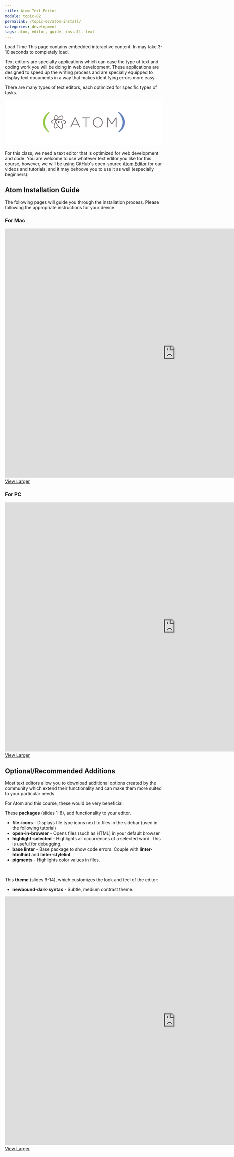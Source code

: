 ```yaml
---
title: Atom Text Editor
module: topic-02
permalink: /topic-02/atom-install/
categories: development
tags: atom, editor, guide, install, text
---
```


<div class="divider-heading"></div>


<span class="label label-warning">Load Time</span> This page contains embedded interactive content. In may take 3-10 seconds to completely load.

Text editors are specialty applications which can ease the type of text and coding work you will be doing in web development. These applications are designed to speed up the writing process and are specially equipped to display text documents in a way that makes identifying errors more easy.

There are many types of text editors, each optimized for specific types of tasks.

<img src="../img/logo-atom.png" alt="Atom text editor logo" />

For this class, we need a text editor that is optimized for web development and code. You are welcome to use whatever text editor you like for this course, however, we will be using GitHub's open-source <a href="https://atom.io" target="_blank">Atom Editor</a> for our videos and tutorials, and it may behoove you to use it as well (especially beginners).


<div class="divider-pg"></div>


## Atom Installation Guide
The following pages will guide you through the installation process. Please following the appropriate instructions for your device.


### For Mac
<iframe src="https://h5p.org/h5p/embed/421322" width="1090" height="794" frameborder="0" allowfullscreen="allowfullscreen"></iframe>
<a href="https://h5p.org/node/421322" class="btn btn-default btn-xs" target="_blank">View Larger</a>


### For PC
<iframe src="https://h5p.org/h5p/embed/421323" width="1090" height="794" frameborder="0" allowfullscreen="allowfullscreen"></iframe>
<a href="https://h5p.org/node/421323" class="btn btn-default btn-xs" target="_blank">View Larger</a>


<div class="divider-pg"></div>


## Optional/Recommended Additions
Most text editors allow you to download additional options created by the community which extend their functionality and can make them more suited to your particular needs.

For Atom and this course, these would be very beneficial:

These **packages** (slides 1-8), add functionality to your editor.
- **file-icons** - Displays file type icons next to files in the sidebar (used in the following tutorial)
- **open-in-browser** - Opens files (such as HTML) in your default browser
- **highlight-selected** - Highlights all occurrences of a selected word. This is useful for debugging.
- **base linter** - Base package to show code errors. Couple with **linter-htmlhint** and **linter-stylelint**
- **pigments** - Highlights color values in files.

<br>

This **theme** (slides 9-14), which customizes the look and feel of the editor:
- **newbound-dark-syntax** - Subtle, medium contrast theme.

<iframe src="https://h5p.org/h5p/embed/421321" width="1090" height="794" frameborder="0" allowfullscreen="allowfullscreen"></iframe>
<a href="https://h5p.org/node/421321" class="btn btn-default btn-xs" target="_blank">View Larger</a>
